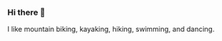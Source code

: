 ### Hi there 👋

<!--
**mgardenswartz/mgardenswartz** is a ✨ _special_ ✨ repository because its `README.md` (this file) appears on your GitHub profile.

Here are some ideas to get you started:

- 🔭 I’m currently working on a PhD in nonlinear control theory and robotics.
- 🌱 I’m currently learning C and C++ for embedded systems.
- 👯 I’m looking to collaborate on research in robotics and deep learning.
- 📫 How to reach me: mgardens@calpoly.edu
- 😄 Pronouns: he/him
- ⚡ Fun fact: I used to be an avid stage actor in high school.
-->

I like mountain biking, kayaking, hiking, swimming, and dancing.
